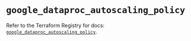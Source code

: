 # `google_dataproc_autoscaling_policy`

Refer to the Terraform Registry for docs: [`google_dataproc_autoscaling_policy`](https://registry.terraform.io/providers/hashicorp/google/5.31.1/docs/resources/dataproc_autoscaling_policy).
